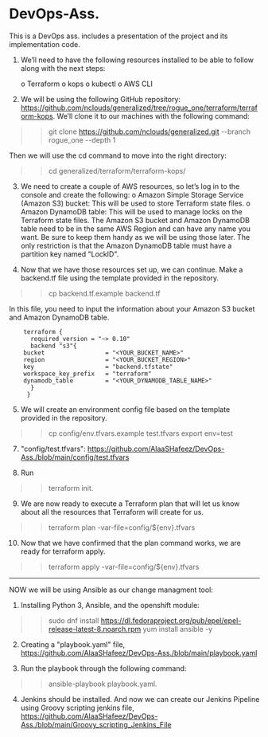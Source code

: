 # DevOps-Ass. 
This is a DevOps ass. includes a presentation of the project and its implementation code.

1. We’ll need to have the following resources installed to be able to follow along with the next steps:

	o Terraform
	o kops
	o kubectl
	o AWS CLI

2. We will be using the following GitHub repository: https://github.com/nclouds/generalized/tree/rogue_one/terraform/terraform-kops. We’ll clone it to our machines with the following command:
  >> git clone https://github.com/nclouds/generalized.git --branch rogue_one --depth 1

Then we will use the cd command to move into the right directory:
  >> cd generalized/terraform/terraform-kops/

3. We need to create a couple of AWS resources, so let’s log in to the console and create the following:
o Amazon Simple Storage Service (Amazon S3) bucket: This will be used to store Terraform state files.
o Amazon DynamoDB table: This will be used to manage locks on the Terraform state files.
The Amazon S3 bucket and Amazon DynamoDB table need to be in the same AWS Region and can have any name you want. Be sure to keep them handy as we will be using those later. The only restriction is that the Amazon DynamoDB table must have a partition key named "LockID".

4. Now that we have those resources set up, we can continue. Make a backend.tf file using the template provided in the repository.
 >>	cp backend.tf.example backend.tf
 
In this file, you need to input the information about your Amazon S3 bucket and Amazon DynamoDB table.

	    terraform {
	      required_version = "~> 0.10"
	      backend "s3"{
		bucket                 = "<YOUR_BUCKET_NAME>"
		region                 = "<YOUR_BUCKET_REGION>"
		key                    = "backend.tfstate"
		workspace_key_prefix   = "terraform"
		dynamodb_table         = "<YOUR_DYNAMODB_TABLE_NAME>"
	      }
	     }

5. We will create an environment config file based on the template provided in the repository.
  >>	cp config/env.tfvars.example test.tfvars
  >>	export env=test

7. "config/test.tfvars":   https://github.com/AlaaSHafeez/DevOps-Ass./blob/main/config/test.tfvars

8. Run 
  >>  terraform init.

    
9. We are now ready to execute a Terraform plan that will let us know about all the resources that Terraform will create for us.
  >>	terraform plan -var-file=config/${env}.tfvars
	
10. Now that we have confirmed that the plan command works, we are ready for terraform apply. 
  >>   terraform apply -var-file=config/${env}.tfvars
  
  -----------------------------------------------------------------------------------------------------------------------------------------------------------
  
  NOW we will be using Ansible as our change managment tool:
  
1. Installing Python 3, Ansible, and the openshift module: 
  >>	sudo dnf install https://dl.fedoraproject.org/pub/epel/epel-release-latest-8.noarch.rpm
  >>	yum install ansible -y


2. Creating a "playbook.yaml" file,
  https://github.com/AlaaSHafeez/DevOps-Ass./blob/main/playbook.yaml
		

3. Run the playbook through the following command: 
  >>	ansible-playbook playbook.yaml.
  
 
4. Jenkins should be installed. And now we can create our Jenkins Pipeline using Groovy scripting jenkins file,
   https://github.com/AlaaSHafeez/DevOps-Ass./blob/main/Groovy_scripting_Jenkins_File
